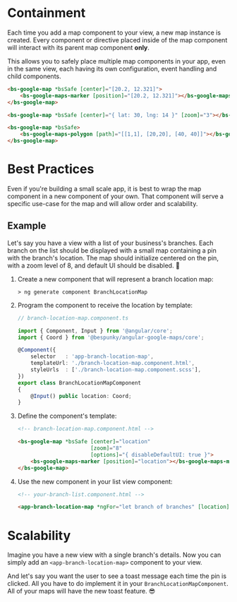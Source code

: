 # Containment
Each time you add a map component to your view, a new map instance is created. Every component or directive placed inside of the map component will interact with its parent map component **only**.

This allows you to safely place multiple map components in your app, even in the same view, each having its own configuration, event handling and child components.

```html
<bs-google-map *bsSafe [center]="[20.2, 12.321]">
    <bs-google-maps-marker [position]="[20.2, 12.321]"></bs-google-maps-marker>
</bs-google-map>

<bs-google-map *bsSafe [center]="{ lat: 30, lng: 14 }" [zoom]="3"></bs-google-map>

<bs-google-map *bsSafe>
    <bs-google-maps-polygon [path]="[[1,1], [20,20], [40, 40]]"></bs-google-maps-marker>
</bs-google-map>
```

# Best Practices
Even if you're building a small scale app, it is best to wrap the map component in a new component of your own.
That component will serve a specific use-case for the map and will allow order and scalability.

## Example

Let's say you have a view with a list of your business's branches. Each branch on the list should be displayed with a small map containing a pin with the branch's location. The map should initialize centered on the pin, with a zoom level of 8, and default UI should be disabled. 🤯

1. Create a new component that will represent a branch location map:

    `> ng generate component BranchLocationMap`

2. Program the component to receive the location by template:
    ```typescript
    // branch-location-map.component.ts
    
    import { Component, Input } from '@angular/core';
    import { Coord } from '@bespunky/angular-google-maps/core';
    
    @Component({
        selector   : 'app-branch-location-map',
        templateUrl: './branch-location-map.component.html',
        styleUrls  : ['./branch-location-map.component.scss'],
    })
    export class BranchLocationMapComponent
    {
        @Input() public location: Coord;
    }
    ```

3. Define the component's template:
    ```html
    <!-- branch-location-map.component.html -->

    <bs-google-map *bsSafe [center]="location"
                           [zoom]="8"
                           [options]="{ disableDefaultUI: true }">
        <bs-google-maps-marker [position]="location"></bs-google-maps-marker>
    </bs-google-map>
    ```

4. Use the new component in your list view component:
    ```html
    <!-- your-branch-list.component.html -->

    <app-branch-location-map *ngFor="let branch of branches" [location]="branch.location"></app-branch-location-map>
    ```

# Scalability
Imagine you have a new view with a single branch's details. Now you can simply add an `<app-branch-location-map>` component to your view.

And let's say you want the user to see a toast message each time the pin is clicked. All you have to do implement it in your `BranchLocationMapComponent`. All of your maps will have the new toast feature. 😎